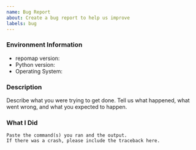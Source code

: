 ```yaml
---
name: Bug Report
about: Create a bug report to help us improve
labels: bug
---
```


<!-- Please search existing issues to avoid creating duplicates. -->

### Environment Information

-   repomap version:
-   Python version:
-   Operating System:

### Description

Describe what you were trying to get done.
Tell us what happened, what went wrong, and what you expected to happen.

### What I Did

```
Paste the command(s) you ran and the output.
If there was a crash, please include the traceback here.
```
